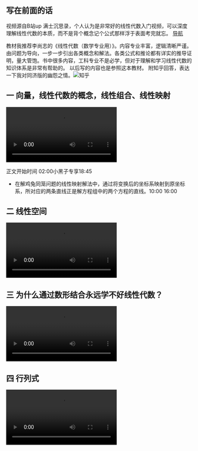 <div style="display:none;" class="author">
{
    "subtitle": "线性代数入门 （一）",
    "title" : "线性代数入门",
    "date" : "2025",
    "description": "线性代数",
    "tag" : ["数学","线性代数"]
}
</div>

## 写在前面的话

视频源自B站up 满士沉思录，个人认为是非常好的线性代数入门视频，可以深度理解线性代数的本质，而不是背个概念记个公式那样浮于表面考完就忘。 <a href="https://www.bilibili.com/video/BV1wu411T7dj"> 导航 </a>
   
教材我推荐李尚志的《线性代数（数学专业用）》。内容专业丰富，逻辑清晰严谨。由问题为导向，一步一步引出各类概念和解法。各类公式和推论都有详实的推导证明，量大管饱。书中很多内容，工科专业不是必学，但对于理解和学习线性代数的知识体系是非常有帮助的。
以后写的内容也是参照这本教材。
附知乎回答，表达一下我对同济版的幽怨之情。![知乎](https://sns-na-i3.xhscdn.com/spectrum/1040g0k031h74t2t4j4005pgi0nb1om97f6q0v60)


## 一 向量，线性代数的概念，线性组合、线性映射

<video src="http://sns-video-default.xhscdn.com/spectrum/1040g0jg31h746oiok2005pgi0nb1om97o34l01o" controls="controls" preload="metadata" video-id="0" ></video>

正文开始时间 <span class="video-time-jump" bind-id="0">02:00</span>小黑子专享<span class="video-time-jump" bind-id="0">18:45</span>

- 在解鸡兔同笼问题的线性映射解法中，通过将变换后的坐标系映射到原坐标系，所对应的两条直线正是解方程组中的两个方程的直线。<span class="video-time-jump" bind-id="0">10:00</span>  <span class="video-time-jump" bind-id="0">16:00</span>

## 二 线性空间
<video src="http://sns-video-default.xhscdn.com/spectrum/1040g0jg31h7k96c142005pgi0nb1om97e8de1i0" controls="controls" preload="metadata" video-id="1" ></video>

## 三 为什么通过数形结合永远学不好线性代数？

<video src="http://sns-video-default.xhscdn.com/spectrum/1040g35831h7kev5gko105pgi0nb1om97ifcjbfg" controls="controls" preload="metadata" video-id="2" ></video>

## 四 行列式
<video src="http://sns-video-default.xhscdn.com/spectrum/1040g0jg31h8o49mt3a005pgi0nb1om975rfq4e0" controls="controls" preload="metadata" video-id="3" ></video>
